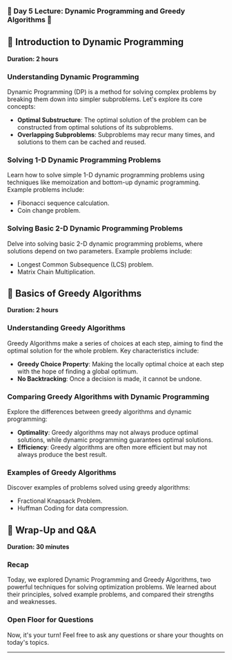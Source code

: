### 🚀 Day 5 Lecture: Dynamic Programming and Greedy Algorithms 🌟

## 🚀 Introduction to Dynamic Programming

**Duration: 2 hours**

### Understanding Dynamic Programming

Dynamic Programming (DP) is a method for solving complex problems by breaking them down into simpler subproblems. Let's explore its core concepts:

- **Optimal Substructure**: The optimal solution of the problem can be constructed from optimal solutions of its subproblems.
- **Overlapping Subproblems**: Subproblems may recur many times, and solutions to them can be cached and reused.

### Solving 1-D Dynamic Programming Problems

Learn how to solve simple 1-D dynamic programming problems using techniques like memoization and bottom-up dynamic programming. Example problems include:

- Fibonacci sequence calculation.
- Coin change problem.

### Solving Basic 2-D Dynamic Programming Problems

Delve into solving basic 2-D dynamic programming problems, where solutions depend on two parameters. Example problems include:

- Longest Common Subsequence (LCS) problem.
- Matrix Chain Multiplication.

## 🌟 Basics of Greedy Algorithms

**Duration: 2 hours**

### Understanding Greedy Algorithms

Greedy Algorithms make a series of choices at each step, aiming to find the optimal solution for the whole problem. Key characteristics include:

- **Greedy Choice Property**: Making the locally optimal choice at each step with the hope of finding a global optimum.
- **No Backtracking**: Once a decision is made, it cannot be undone.

### Comparing Greedy Algorithms with Dynamic Programming

Explore the differences between greedy algorithms and dynamic programming:

- **Optimality**: Greedy algorithms may not always produce optimal solutions, while dynamic programming guarantees optimal solutions.
- **Efficiency**: Greedy algorithms are often more efficient but may not always produce the best result.

### Examples of Greedy Algorithms

Discover examples of problems solved using greedy algorithms:

- Fractional Knapsack Problem.
- Huffman Coding for data compression.

## 🔄 Wrap-Up and Q&A

**Duration: 30 minutes**

### Recap

Today, we explored Dynamic Programming and Greedy Algorithms, two powerful techniques for solving optimization problems. We learned about their principles, solved example problems, and compared their strengths and weaknesses.

### Open Floor for Questions

Now, it's your turn! Feel free to ask any questions or share your thoughts on today's topics.

---
